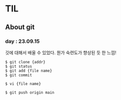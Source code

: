 # TIL

## About git

### day : 23.09.15

깃에 대해서 배울 수 있었다. 뭔가 숙련도가 향상된 듯 한 느낌!

```shell
$ git clone {addr}
$ git status
$ git add {file name}
$ git commit

$ vi {file name}

$ git push origin main
```

